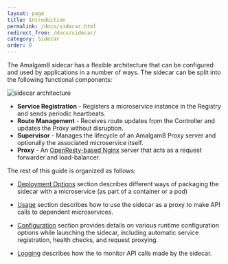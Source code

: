 ```yaml
---
layout: page
title: Introduction
permalink: /docs/sidecar.html
redirect_from: /docs/sidecar/
category: Sidecar
order: 0
---
```


The Amalgam8 sidecar has a flexible architecture that can be configured and
used by applications in a number of ways. The sidecar can be split into the
following functional components:

![sidecar architecture](/docs/figures/amalgam8-sidecar-components.svg)

* **Service Registration** - Registers a microservice instance in the Registry and sends periodic heartbeats.
* **Route Management** - Receives route updates from the Controller and updates the Proxy without disruption.
* **Supervisor** - Manages the lifecycle of an Amalgam8 Proxy server and optionally the associated microservice itself.
* **Proxy** - An [OpenResty-based Nginx](https://openresty.org/en/) server  that acts as a request forwarder and load-balancer.

The rest of this guide is organized as follows:

* [Deployment Options](/docs/sidecar-deployment-options.html) section describes
  different ways of packaging the sidecar with a microservice (as part of a
  container or a pod)
  
* [Usage](/docs/sidecar-usage.html) section describes how to use the
  sidecar as a proxy to make API calls to dependent microservices.
  
* [Configuration](/docs/sidecar-configuration.html) section provides details on
  various runtime configuration options while launching the sidecar, including
  automatic service registration, health checks, and request proxying.

* [Logging](/docs/sidecar-logging-api-calls.html) describes how the
  to monitor API calls made by the sidecar.
